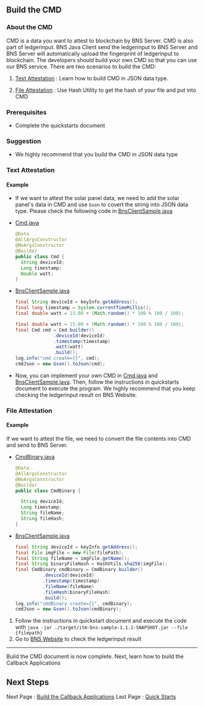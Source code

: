 ## Build the CMD

### About the CMD

CMD is a data you want to attest to blockchain by BNS Server. CMD is also part of ledgerinput. BNS Java Client send the ledgerinput to BNS Server and BNS Server will automatically upload the fingerprint of ledgerinput to blockchain. The developers should build your own CMD so that you can use our BNS service. There are two scenarios to build the CMD:

1. [Text Attestation](#text-attestation) : Learn how to build CMD in JSON data type.

2. [File Attestation](#file-attestation) : Use Hash Utility to get the hash of your file and put into CMD

### Prerequisites

- Complete the quickstarts document

### Suggestion

- We highly recommend that you build the CMD in JSON data type

### Text Attestation

#### Example
- If we want to attest the solar panel data, we need to add the solar panel's data in CMD and use `Gson` to covert the string into JSON data type. Please check the following code in [BnsClientSample.java](../src/main/java/com/itrustmachines/sample/BnsClientSample.java)

- [Cmd.java](../src/main/java/com/itrustmachines/sample/Cmd.java)

  ```java
  @Data
  @AllArgsConstructor
  @NoArgsConstructor
  @Builder
  public class Cmd {
    String deviceId;
    Long timestamp;
    Double watt;
  }
  ```

- [BnsClientSample.java](../src/main/java/com/itrustmachines/sample/BnsClientSample.java)

  ```java
  final String deviceId = keyInfo.getAddress();
  final long timestamp = System.currentTimeMillis();
  final double watt = 15.00 + (Math.random() * 100 % 100 / 100);

  final double watt = 15.00 + (Math.random() * 100 % 100 / 100);
  final Cmd cmd = Cmd.builder()
                .deviceId(deviceId)
                .timestamp(timestamp)
                .watt(watt)
                .build();
  log.info("cmd create={}", cmd);
  cmdJson = new Gson().toJson(cmd);
  ```

- Now, you can implement your own CMD in [Cmd.java](../src/main/java/com/itrustmachines/sample/Cmd.java) and [BnsClientSample.java](../src/main/java/com/itrustmachines/sample/BnsClientSample.java). Then, follow the instructions in quickstarts document to execute the program. We highly recommend that you keep checking the ledgerinput result on BNS Website.

### File Attestation
#### Example
If we want to attest the file, we need to convert the file contents into CMD and send to BNS Server.

- [CmdBinary.java](../src/main/java/com/itrustmachines/sample/CmdBinary.java)

  ```java
  @Data
  @AllArgsConstructor
  @NoArgsConstructor
  @Builder
  public class CmdBinary {

    String deviceId;
    Long timestamp;
    String fileName;
    String fileHash;
  }
  ```

- [BnsClientSample.java](../src/main/java/com/itrustmachines/sample/BnsClientSample.java)

  ```java
  final String deviceId = keyInfo.getAddress();
  final File imgFile = new File(filePath);
  final String fileName = imgFile.getName();
  final String binaryFileHash = HashUtils.sha256(imgFile);
  final CmdBinary cmdBinary = CmdBinary.builder()
            .deviceId(deviceId)
            .timestamp(timestamp)
            .fileName(fileName)
            .fileHash(binaryFileHash)
            .build();
  log.info("cmdBinary create={}", cmdBinary);
  cmdJson = new Gson().toJson(cmdBinary);
  ```

1. Follow the instructions in quickstart document and execute the code with `java -jar ./target/itm-bns-sample-1.1.1-SNAPSHOT.jar --file {filepath}`
2. Go to [BNS Website](https://azure-dev-membership.itm.monster:8088/) to check the ledgerinput result

----
Build the CMD document is now complete. Next, learn how to build the Callback Applications

## Next Steps

Next Page : [Build the Callback Applications](./callback_en.md)
Last Page : [Quick Starts](./quick_start_en.md)